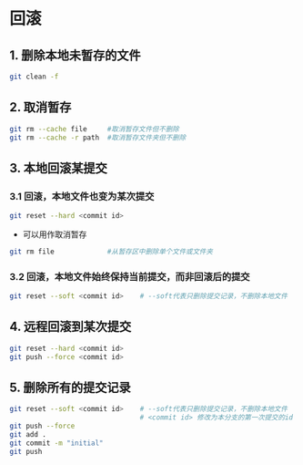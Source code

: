 # 回滚

## 1. 删除本地未暂存的文件

```bash
git clean -f
```

## 2. 取消暂存

```bash
git rm --cache file     #取消暂存文件但不删除
git rm --cache -r path  #取消暂存文件夹但不删除
```

## 3. 本地回滚某提交

### 3.1 回滚，本地文件也变为某次提交

```bash
git reset --hard <commit id>
```

- 可以用作取消暂存

```bash
git rm file             #从暂存区中删除单个文件或文件夹
```


### 3.2 回滚，本地文件始终保持当前提交，而非回滚后的提交

```bash
git reset --soft <commit id>	# --soft代表只删除提交记录，不删除本地文件
```

## 4. 远程回滚到某次提交

```bash
git reset --hard <commit id>
git push --force <commit id>
```


## 5. 删除所有的提交记录

```bash
git reset --soft <commit id>	# --soft代表只删除提交记录，不删除本地文件
								# <commit id> 修改为本分支的第一次提交的id
git push --force
git add . 
git commit -m "initial"
git push
```

